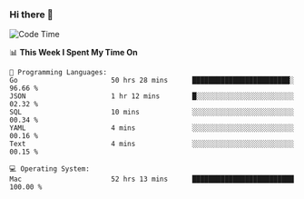 ### Hi there 👋

<!--
**CrazyCollin/crazycollin** is a ✨ _special_ ✨ repository because its `README.md` (this file) appears on your GitHub profile.

Here are some ideas to get you started:

- 🔭 I’m currently working on ...
- 🌱 I’m currently learning ...
- 👯 I’m looking to collaborate on ...
- 🤔 I’m looking for help with ...
- 💬 Ask me about ...
- 📫 How to reach me: ...
- 😄 Pronouns: ...
- ⚡ Fun fact: ...
-->

<!--START_SECTION:waka-->
![Code Time](http://img.shields.io/badge/Code%20Time-3%2C398%20hrs%2035%20mins-blue)

📊 **This Week I Spent My Time On** 

```text
💬 Programming Languages: 
Go                       50 hrs 28 mins      ████████████████████████░   96.66 % 
JSON                     1 hr 12 mins        █░░░░░░░░░░░░░░░░░░░░░░░░   02.32 % 
SQL                      10 mins             ░░░░░░░░░░░░░░░░░░░░░░░░░   00.34 % 
YAML                     4 mins              ░░░░░░░░░░░░░░░░░░░░░░░░░   00.16 % 
Text                     4 mins              ░░░░░░░░░░░░░░░░░░░░░░░░░   00.15 % 

💻 Operating System: 
Mac                      52 hrs 13 mins      █████████████████████████   100.00 % 
```


<!--END_SECTION:waka-->
